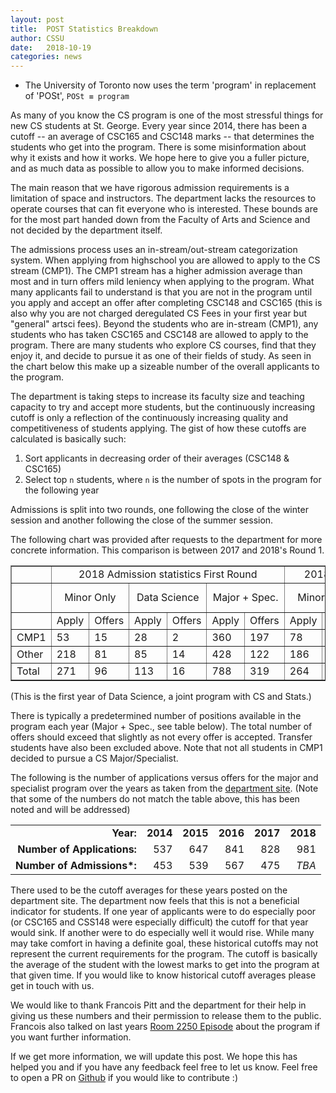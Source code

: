 ```yaml
---
layout: post
title:  POST Statistics Breakdown
author: CSSU
date:   2018-10-19
categories: news
---
```


* The University of Toronto now uses the term 'program' in replacement of 'POSt', `POSt ≡ program`

As many of you know the CS program is one of the most stressful things for new CS students at St. George. Every year since 2014, there has been a cutoff -- an average of CSC165 and CSC148 marks -- that determines the students who get into the program. There is some misinformation about why it exists and how it works. We hope here to give you a fuller picture, and as much data as possible to allow you to make informed decisions.

The main reason that we have rigorous admission requirements is a limitation of space and instructors. The department lacks the resources to operate courses that can fit everyone who is interested. These bounds are for the most part handed down from the Faculty of Arts and Science and not decided by the department itself.

The admissions process uses an in-stream/out-stream categorization system. When applying from highschool you are allowed to apply to the CS stream (CMP1). The CMP1 stream has a higher admission average than most and in turn offers mild leniency when applying to the program. What many applicants fail to understand is that you are not in the program until you apply and accept an offer after completing CSC148 and CSC165 (this is also why you are not charged deregulated CS Fees in your first year but "general" artsci fees). Beyond the students who are in-stream (CMP1), any students who has taken CSC165 and CSC148 are allowed to apply to the program. There are many students who explore CS courses, find that they enjoy it, and decide to pursue it as one of their fields of study. As seen in the chart below this make up a sizeable number of the overall applicants to the program.

The department is taking steps to increase its faculty size and teaching capacity to try and accept more students, but the continuously increasing cutoff is only a reflection of the continuously increasing quality and competitiveness of students applying. The gist of how these cutoffs are calculated is basically such: 
1. Sort applicants in decreasing order of their averages (CSC148 & CSC165)
2. Select top `n` students, where `n` is the number of spots in the program for the following year

Admissions is split into two rounds, one following the close of the winter session and another following the close of the summer session.

The following chart was provided after requests to the department for more concrete information. This comparison is between 2017 and 2018's Round 1.

<table cellpadding="2" border="1">
     <tbody>
       <tr>
         <td><br>
         </td>
         <td colspan="6" align="center">2018 Admission statistics First Round</td>
         <td colspan="6" align="center">2018 Admission statistics Second Round</td>
         <td colspan="5" align="center">2017 Major + Spec. statistics</td>
       </tr>
       <tr>
         <td><br>
         </td>
         <td colspan="2" align="center">Minor Only</td>
         <td colspan="2" align="center">Data Science</td>
         <td colspan="2" align="center">Major + Spec.</td>
         <td colspan="2" align="center">Minor Only</td>
         <td colspan="2" align="center">Data Science</td>
         <td colspan="2" align="center">Major + Spec.</td>
         <td colspan="2" align="center">First Round</td>
         <td colspan="2" align="center">Second Round</td>
       </tr>
       <tr>
         <td><br>
         </td>
         <td>Apply</td>
         <td>Offers</td>
         <td>Apply</td>
         <td>Offers</td>
         <td>Apply</td>
         <td>Offers</td>
         <td>Apply</td>
         <td>Offers</td>
         <td>Apply</td>
         <td>Offers</td>
         <td>Apply</td>
         <td>Offers</td>
         <td>Apply</td>
         <td>Offers</td>
         <td>Apply</td>
         <td>Offers</td>
       </tr>
       <tr>
         <td>CMP1</td>
         <td>53</td>
         <td>15</td>
         <td>28</td>
         <td>2</td>
         <td>360</td>
         <td>197</td>
         <td>78</td>
         <td>35</td>
         <td>24</td>
         <td>4</td>
         <td>146</td>
         <td>49</td>
         <td>268</td>
         <td>148</td>
         <td>57</td>
         <td>10</td>
       </tr>
       <tr>
         <td>Other</td>
         <td>218</td>
         <td>81</td>
         <td>85</td>
         <td>14</td>
         <td>428</td>
         <td>122</td>
         <td>186</td>
         <td>79</td>
         <td>63</td>
         <td>6</td>
         <td>253</td>
         <td>62</td>
         <td>411</td>
         <td>155</td>
         <td>272</td>
         <td>55</td>
       </tr>
       <tr>
         <td>Total</td>
         <td>271</td>
         <td>96</td>
         <td>113</td>
         <td>16</td>
         <td>788</td>
         <td>319</td>
         <td>264</td>
         <td>114</td>
         <td>87</td>
         <td>10</td>
         <td>399</td>
         <td>111</td>
         <td>679</td>
         <td>303</td>
         <td>329</td>
         <td>65</td>
       </tr>
     </tbody>
   </table>

(This is the first year of Data Science, a joint program with CS and Stats.)

There is typically a predetermined number of positions available in the program each year (Major + Spec., see table below). The total number of offers should exceed that slightly as not every offer is accepted. Transfer students have also been excluded above. Note that not all students in CMP1 decided to pursue a CS Major/Specialist. 

The following is the number of applications versus offers for the major and specialist program over the years as taken from the [department site](http://web.cs.toronto.edu/program/ugrad/admission.htm). (Note that some of the numbers do not match the table above, this has been noted and will be addressed)

<table cellspacing="3" cellpadding="3">
   <tbody align="right">
       <tr>
           <td><b>Year:</b></td>
           <td align="center"><b>2014</b></td>
           <td align="center"><b>2015</b></td>
           <td align="center"><b>2016</b></td>
           <td align="center"><b>2017</b></td>
           <td align="center"><b>2018</b></td>
       </tr>
       <tr>
           <td><b>Number of Applications:</b></td>
           <td>537</td>
           <td>647</td>
           <td>841</td>
           <td>828</td>
           <td>981</td>
       </tr>
       <tr>
           <td><b>Number of Admissions*:</b></td>
           <td>453</td>
           <td>539</td>
           <td>567</td>
           <td>475</td>
           <td><em>TBA</em></td>
       </tr>
   </tbody>
</table>

There used to be the cutoff averages for these years posted on the department site. The department now feels that this is not a beneficial indicator for students. If one year of applicants were to do especially poor (or CSC165 and CSS148 were especially difficult) the cutoff for that year would sink. If another were to do especially well it would rise. While many may take comfort in having a definite goal, these historical cutoffs may not represent the current requirements for the program. The cutoff is basically the average of the student with the lowest marks to get into the program at that given time. If you would like to know historical cutoff averages please get in touch with us.

We would like to thank Francois Pitt and the department for their help in giving us these numbers and their permission to release them to the public. Francois also talked on last years [Room 2250 Episode](https://soundcloud.com/room-2250/s1e2-the-pitt-questions) about the program if you want further information.

If we get more information, we will update this post. We hope this has helped you and if you have any feedback feel free to let us know. Feel free to open a PR on [Github](https://github.com/cssu/cssu.ca/blob/draft/_posts/news/2018-10-19-POST-numbers.md) if you would like to contribute :) 
